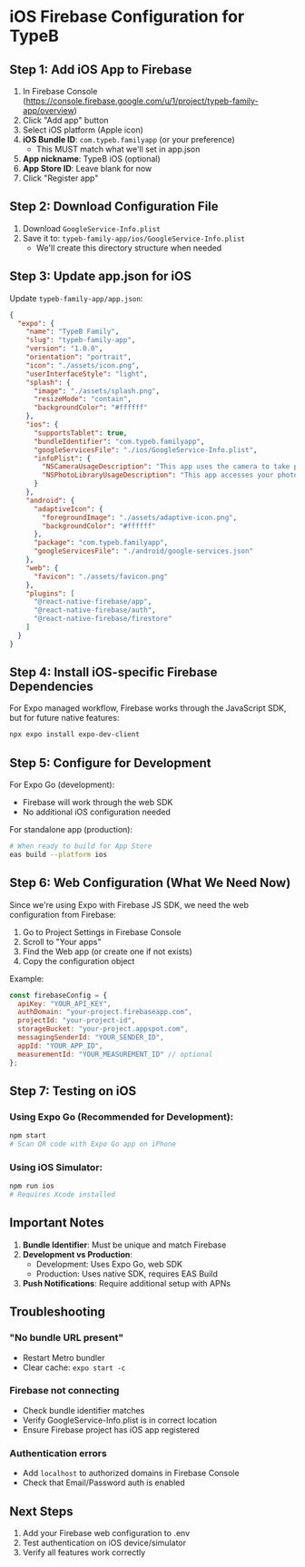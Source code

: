 # iOS Firebase Configuration for TypeB

## Step 1: Add iOS App to Firebase

1. In Firebase Console (https://console.firebase.google.com/u/1/project/typeb-family-app/overview)
2. Click "Add app" button
3. Select iOS platform (Apple icon)
4. **iOS Bundle ID**: `com.typeb.familyapp` (or your preference)
   - This MUST match what we'll set in app.json
5. **App nickname**: TypeB iOS (optional)
6. **App Store ID**: Leave blank for now
7. Click "Register app"

## Step 2: Download Configuration File

1. Download `GoogleService-Info.plist`
2. Save it to: `typeb-family-app/ios/GoogleService-Info.plist`
   - We'll create this directory structure when needed

## Step 3: Update app.json for iOS

Update `typeb-family-app/app.json`:

```json
{
  "expo": {
    "name": "TypeB Family",
    "slug": "typeb-family-app",
    "version": "1.0.0",
    "orientation": "portrait",
    "icon": "./assets/icon.png",
    "userInterfaceStyle": "light",
    "splash": {
      "image": "./assets/splash.png",
      "resizeMode": "contain",
      "backgroundColor": "#ffffff"
    },
    "ios": {
      "supportsTablet": true,
      "bundleIdentifier": "com.typeb.familyapp",
      "googleServicesFile": "./ios/GoogleService-Info.plist",
      "infoPlist": {
        "NSCameraUsageDescription": "This app uses the camera to take photos for task validation.",
        "NSPhotoLibraryUsageDescription": "This app accesses your photo library to upload images for task validation."
      }
    },
    "android": {
      "adaptiveIcon": {
        "foregroundImage": "./assets/adaptive-icon.png",
        "backgroundColor": "#ffffff"
      },
      "package": "com.typeb.familyapp",
      "googleServicesFile": "./android/google-services.json"
    },
    "web": {
      "favicon": "./assets/favicon.png"
    },
    "plugins": [
      "@react-native-firebase/app",
      "@react-native-firebase/auth",
      "@react-native-firebase/firestore"
    ]
  }
}
```

## Step 4: Install iOS-specific Firebase Dependencies

For Expo managed workflow, Firebase works through the JavaScript SDK, but for future native features:

```bash
npx expo install expo-dev-client
```

## Step 5: Configure for Development

For Expo Go (development):
- Firebase will work through the web SDK
- No additional iOS configuration needed

For standalone app (production):
```bash
# When ready to build for App Store
eas build --platform ios
```

## Step 6: Web Configuration (What We Need Now)

Since we're using Expo with Firebase JS SDK, we need the web configuration from Firebase:

1. Go to Project Settings in Firebase Console
2. Scroll to "Your apps"
3. Find the Web app (or create one if not exists)
4. Copy the configuration object

Example:
```javascript
const firebaseConfig = {
  apiKey: "YOUR_API_KEY",
  authDomain: "your-project.firebaseapp.com",
  projectId: "your-project-id",
  storageBucket: "your-project.appspot.com",
  messagingSenderId: "YOUR_SENDER_ID",
  appId: "YOUR_APP_ID",
  measurementId: "YOUR_MEASUREMENT_ID" // optional
};
```

## Step 7: Testing on iOS

### Using Expo Go (Recommended for Development):
```bash
npm start
# Scan QR code with Expo Go app on iPhone
```

### Using iOS Simulator:
```bash
npm run ios
# Requires Xcode installed
```

## Important Notes

1. **Bundle Identifier**: Must be unique and match Firebase
2. **Development vs Production**: 
   - Development: Uses Expo Go, web SDK
   - Production: Uses native SDK, requires EAS Build
3. **Push Notifications**: Require additional setup with APNs

## Troubleshooting

### "No bundle URL present"
- Restart Metro bundler
- Clear cache: `expo start -c`

### Firebase not connecting
- Check bundle identifier matches
- Verify GoogleService-Info.plist is in correct location
- Ensure Firebase project has iOS app registered

### Authentication errors
- Add `localhost` to authorized domains in Firebase Console
- Check that Email/Password auth is enabled

## Next Steps

1. Add your Firebase web configuration to .env
2. Test authentication on iOS device/simulator
3. Verify all features work correctly
